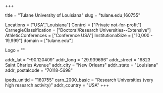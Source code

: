 
+++

title = "Tulane University of Louisiana"
slug = "tulane.edu_160755"

Locations = ["USA","Louisiana"]
Control = ["Private not-for-profit"]
CarnegieClassification = ["Doctoral/Research Universities--Extensive"]
AthleticConferences = ["Conference USA"]
InstitutionalSize = ["10,000 - 19,999"]
domain = ["tulane.edu"]

Logo = ""

addr_lat = "-90.120409"
addr_long = "29.939696"
addr_street = "6823 Saint Charles Avenue"
addr_city = "New Orleans"
addr_state = "Louisiana"
addr_postalcode = "70118-5698"

ipeds_unitid = "160755"
carn_2000_basic = "Research Universities (very high research activity)"
addr_country = "USA"
+++
    
